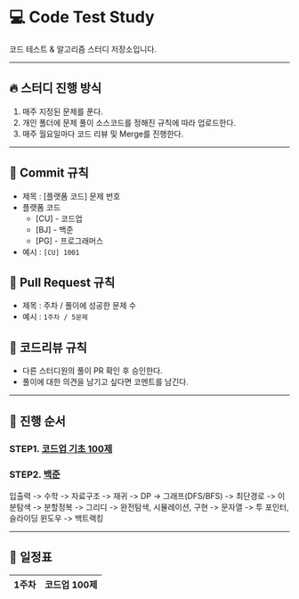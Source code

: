 # 💻  **Code Test Study**
코드 테스트 & 알고리즘 스터디 저장소입니다.

------

## 🔥  **스터디 진행 방식**
1. 매주 지정된 문제를 푼다.
2. 개인 폴더에 문제 풀이 소스코드를 정해진 규칙에 따라 업로드한다.
3. 매주 월요일마다 코드 리뷰 및 Merge를 진행한다.

------

## 🧲  **Commit 규칙**
- 제목 : [플랫폼 코드] 문제 번호
- 플랫폼 코드
  * [CU] - 코드업
  * [BJ] - 백준
  * [PG] - 프로그래머스
- 예시 : ```[CU] 1001```
## 🧲  **Pull Request 규칙**
- 제목 : 주차 / 풀이에 성공한 문제 수
- 예시 : ```1주차 / 5문제```
## 🧲  **코드리뷰 규칙**
- 다른 스터디원의 풀이 PR 확인 후 승인한다.
- 풀이에 대한 의견을 남기고 싶다면 코멘트를 남긴다.

------

## 📖  **진행 순서**
### STEP1. [코드업 기초 100제](https://codeup.kr/problemsetsol.php)
### STEP2. [백준](https://www.acmicpc.net/step)
입출력 -> 수학 -> 자료구조 -> 재귀 -> DP -> 그래프(DFS/BFS) -> 최단경로 -> 이분탐색 -> 분할정복 -> 그리디 -> 완전탐색, 시뮬레이션, 구현 -> 문자열 -> 투 포인터, 슬라이딩 윈도우 -> 백트랙킹

------

## 📅 **일정표**

|1주차|코드업 100제|
|---|-----|
